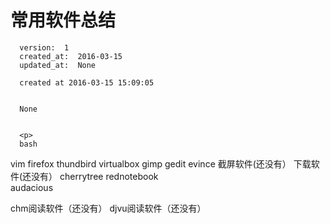 
  # 常用软件总结

      version:  1
      created_at:  2016-03-15
      updated_at:  None

      created at 2016-03-15 15:09:05 


      None


      <p>
      bash 
vim 
firefox 
thundbird 
virtualbox
gimp
gedit
evince
截屏软件(还没有）
下载软件(还没有）
cherrytree 
rednotebook  
audacious 

chm阅读软件（还没有）
djvu阅读软件（还没有）
      </p>

  